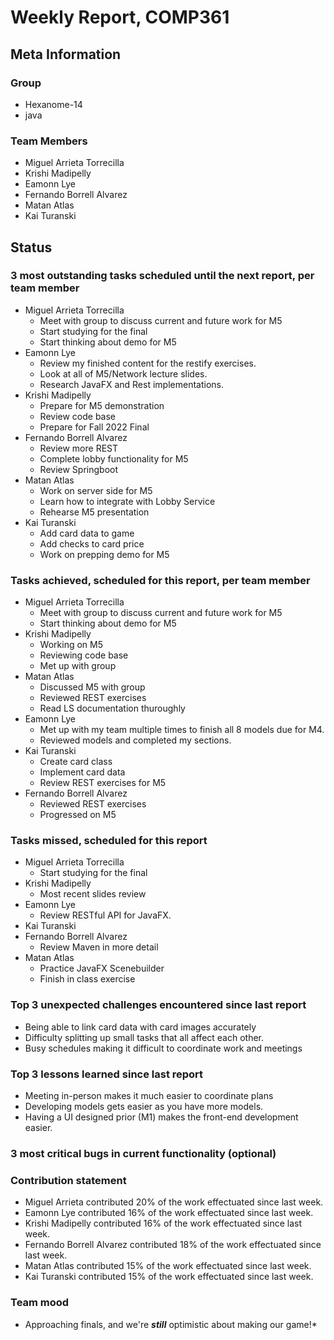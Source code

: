 # Weekly Report, COMP361

## Meta Information

### Group

 * Hexanome-14
 * java

### Team Members

 * Miguel Arrieta Torrecilla
 * Krishi Madipelly
 * Eamonn Lye
 * Fernando Borrell Alvarez
 * Matan Atlas
 * Kai Turanski

## Status

### 3 most outstanding tasks scheduled until the next report, per team member

 * Miguel Arrieta Torrecilla
   * Meet with group to discuss current and future work for M5
   * Start studying for the final
   * Start thinking about demo for M5
 * Eamonn Lye
   * Review my finished content for the restify exercises.
   * Look at all of M5/Network lecture slides.
   * Research JavaFX and Rest implementations.
 * Krishi Madipelly
   * Prepare for M5 demonstration
   * Review code base
   * Prepare for Fall 2022 Final
 * Fernando Borrell Alvarez
   * Review more REST 
   * Complete lobby functionality for M5
   * Review Springboot
 * Matan Atlas
   * Work on server side for M5
   * Learn how to integrate with Lobby Service
   * Rehearse M5 presentation
 * Kai Turanski
   * Add card data to game
   * Add checks to card price
   * Work on prepping demo for M5

### Tasks achieved, scheduled for this report, per team member  

 * Miguel Arrieta Torrecilla
   * Meet with group to discuss current and future work for M5
   * Start thinking about demo for M5
 * Krishi Madipelly
   * Working on M5
   * Reviewing code base
   * Met up with group
 * Matan Atlas
   * Discussed M5 with group
   * Reviewed REST exercises
   * Read LS documentation thuroughly
 * Eamonn Lye
   * Met up with my team multiple times to finish all 8 models due for M4.
   * Reviewed models and completed my sections.
 * Kai Turanski
   * Create card class
   * Implement card data
   * Review REST exercises for M5
 * Fernando Borrell Alvarez
   * Reviewed REST exercises
   * Progressed on M5

### Tasks missed, scheduled for this report

 * Miguel Arrieta Torrecilla
   * Start studying for the final
 * Krishi Madipelly
   * Most recent slides review
 * Eamonn Lye
   * Review RESTful API for JavaFX.
 * Kai Turanski
 * Fernando Borrell Alvarez
   * Review Maven in more detail
 * Matan Atlas
   * Practice JavaFX Scenebuilder
   * Finish in class exercise

### Top 3 unexpected challenges encountered since last report

  * Being able to link card data with card images accurately
  * Difficulty splitting up small tasks that all affect each other.
  * Busy schedules making it difficult to coordinate work and meetings

### Top 3 lessons learned since last report

  * Meeting in-person makes it much easier to coordinate plans
  * Developing models gets easier as you have more models.
  * Having a UI designed prior (M1) makes the front-end development easier. 

### 3 most critical bugs in current functionality (optional)

### Contribution statement

 * Miguel Arrieta contributed 20% of the work effectuated since last week.
 * Eamonn Lye contributed 16% of the work effectuated since last week.
 * Krishi Madipelly contributed 16% of the work effectuated since last week.
 * Fernando Borrell Alvarez contributed 18% of the work effectuated since last week.
 * Matan Atlas contributed 15% of the work effectuated since last week.
 * Kai Turanski contributed 15% of the work effectuated since last week.

### Team mood

 * Approaching finals, and we're ***still*** optimistic about making our game!*
